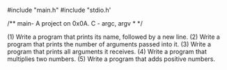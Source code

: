 #include "main.h"
#include "stdio.h'
 
/** main- A project on  0x0A. C - argc, argv
*
*/

(1)  Write a program that prints its name, followed by a new line.
(2)  Write a program that prints the number of arguments passed into it.
(3)  Write a program that prints all arguments it receives.
(4)  Write a program that multiplies two numbers.
(5)  Write a program that adds positive numbers.

